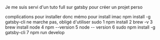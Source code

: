 Je me suis servi d'un tuto full sur gatsby pour créer un projet perso

complications pour installer 
donc mémo pour install imac
npm install -g gatsby-cli ne marche pas,
obligé d'utiliser sudo
1 npm install
2 brew -v
3 brew install node
4 npm --version
5 node -- version
6 sudo npm install -g gatsby-cli
7 npm run develop
